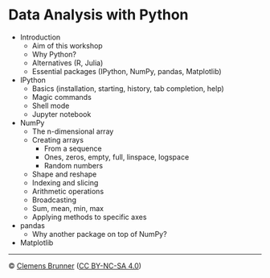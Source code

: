 Data Analysis with Python
=========================

- Introduction
  - Aim of this workshop
  - Why Python?
  - Alternatives (R, Julia)
  - Essential packages (IPython, NumPy, pandas, Matplotlib)
- IPython
  - Basics (installation, starting, history, tab completion, help)
  - Magic commands
  - Shell mode
  - Jupyter notebook
- NumPy
  - The n-dimensional array
  - Creating arrays
    - From a sequence
    - Ones, zeros, empty, full, linspace, logspace
    - Random numbers
  - Shape and reshape
  - Indexing and slicing
  - Arithmetic operations
  - Broadcasting
  - Sum, mean, min, max
  - Applying methods to specific axes
- pandas
  - Why another package on top of NumPy?
- Matplotlib

---
© [Clemens Brunner](https://cbrnr.github.io/) ([CC BY-NC-SA 4.0](https://creativecommons.org/licenses/by-nc-sa/4.0/))